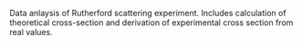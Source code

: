 Data anlaysis of Rutherford scattering experiment. Includes calculation of theoretical cross-section and derivation of experimental cross section from real values.
